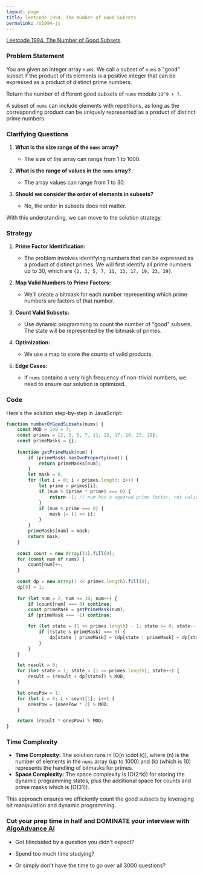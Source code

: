 ```yaml
---
layout: page
title: leetcode 1994. The Number of Good Subsets
permalink: /s1994-js
---
```

[Leetcode 1994. The Number of Good Subsets](https://algoadvance.github.io/algoadvance/l1994)
### Problem Statement

You are given an integer array `nums`. We call a subset of `nums` a "good" subset if the product of its elements is a positive integer that can be expressed as a product of distinct prime numbers.

Return the number of different good subsets of `nums` modulo `10^9 + 7`.

A subset of `nums` can include elements with repetitions, as long as the corresponding product can be uniquely represented as a product of distinct prime numbers.

### Clarifying Questions

1. **What is the size range of the `nums` array?**
   - The size of the array can range from 1 to 1000.

2. **What is the range of values in the `nums` array?**
   - The array values can range from 1 to 30.

3. **Should we consider the order of elements in subsets?**
   - No, the order in subsets does not matter.

With this understanding, we can move to the solution strategy.

### Strategy

1. **Prime Factor Identification:**
   - The problem involves identifying numbers that can be expressed as a product of distinct primes. We will first identify all prime numbers up to 30, which are `{2, 3, 5, 7, 11, 13, 17, 19, 23, 29}`.

2. **Map Valid Numbers to Prime Factors:**
   - We'll create a bitmask for each number representing which prime numbers are factors of that number.

3. **Count Valid Subsets:**
   - Use dynamic programming to count the number of "good" subsets. The state will be represented by the bitmask of primes.

4. **Optimization:**
   - We use a map to store the counts of valid products.

5. **Edge Cases:**
   - If `nums` contains a very high frequency of non-trivial numbers, we need to ensure our solution is optimized.

### Code

Here's the solution step-by-step in JavaScript:

```javascript
function numberOfGoodSubsets(nums) {
    const MOD = 1e9 + 7;
    const primes = [2, 3, 5, 7, 11, 13, 17, 19, 23, 29];
    const primeMasks = {};
    
    function getPrimeMask(num) {
        if (primeMasks.hasOwnProperty(num)) {
            return primeMasks[num];
        }
        let mask = 0;
        for (let i = 0; i < primes.length; i++) {
            let prime = primes[i];
            if (num % (prime * prime) === 0) {
                return -1; // num has a squared prime factor, not valid
            }
            if (num % prime === 0) {
                mask |= (1 << i);
            }
        }
        primeMasks[num] = mask;
        return mask;
    }
    
    const count = new Array(31).fill(0);
    for (const num of nums) {
        count[num]++;
    }
    
    const dp = new Array(1 << primes.length).fill(0);
    dp[0] = 1;
    
    for (let num = 2; num <= 30; num++) {
        if (count[num] === 0) continue;
        const primeMask = getPrimeMask(num);
        if (primeMask === -1) continue;

        for (let state = (1 << primes.length) - 1; state >= 0; state--) {
            if ((state & primeMask) === 0) {
                dp[state | primeMask] = (dp[state | primeMask] + dp[state] * count[num]) % MOD;
            }
        }
    }

    let result = 0;
    for (let state = 1; state < (1 << primes.length); state++) {
        result = (result + dp[state]) % MOD;
    }

    let onesPow = 1;
    for (let i = 0; i < count[1]; i++) {
        onesPow = (onesPow * 2) % MOD;
    }

    return (result * onesPow) % MOD;
}
```

### Time Complexity

- **Time Complexity:** The solution runs in \(O(n \cdot k)\), where \(n\) is the number of elements in the `nums` array (up to 1000) and \(k\) (which is 10) represents the handling of bitmasks for primes.
- **Space Complexity:** The space complexity is \(O(2^k)\) for storing the dynamic programming states, plus the additional space for counts and prime masks which is \(O(31)\).

This approach ensures we efficiently count the good subsets by leveraging bit manipulation and dynamic programming.


### Cut your prep time in half and DOMINATE your interview with [AlgoAdvance AI](https://algoAdvance.com)

- Got blindsided by a question you didn't expect?

- Spend too much time studying?

- Or simply don't have the time to go over all 3000 questions?

